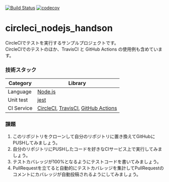[![Build Status](https://travis-ci.org/intecrb/circleci_nodejs_handson.svg?branch=master)](https://travis-ci.org/intecrb/circleci_nodejs_handson)
[![codecov](https://codecov.io/gh/intecrb/circleci_nodejs_handson/branch/master/graph/badge.svg)](https://codecov.io/gh/intecrb/circleci_nodejs_handson)

# circleci_nodejs_handson

CircleCIでテストを実行するサンプルプロジェクトです。<br>
CircleCIでのテストのほか、TravisCI と GitHub Actions の使用例も含めています。

### 技術スタック

| Category      | Library                                              |
| ------------- | ---------------------------------------------------- |
| Language      | [Node.js](https://nodejs.org/ja/) |
| Unit test     | [jest](https://jestjs.io/) |
| CI Service    | [CircleCI](https://circleci.com/), [TravisCI](https://travis-ci.org/), [GitHub Actions](https://github.com/features/actions)

### 課題

1. このリポジトリをクローンして自分のリポジトリに置き換えてGitHubにPUSHしてみましょう。
1. 自分のリポジトリにPUSHしたコードを好きなCIサービス上で実行してみましょう。
1. テストカバレッジが100%となるようにテストコードを書いてみましょう。
1. PullRequestを立てると自動的にテストカバレッジを集計してPullRequestのコメントにカバレッジが自動投稿されるようにしてみましょう。
